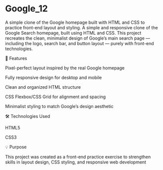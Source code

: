 # Google_12
A simple clone of the Google homepage built with HTML and CSS to practice front-end layout and styling.
A simple and responsive clone of the Google Search homepage, built using HTML and CSS.
This project recreates the clean, minimalist design of Google’s main search page — including the logo, search bar, and button layout — purely with front-end technologies.

🚀 Features

Pixel-perfect layout inspired by the real Google homepage

Fully responsive design for desktop and mobile

Clean and organized HTML structure

CSS Flexbox/CSS Grid for alignment and spacing

Minimalist styling to match Google’s design aesthetic

🛠️ Technologies Used

HTML5

CSS3

💡 Purpose

This project was created as a front-end practice exercise to strengthen skills in layout design, CSS styling, and responsive web development
